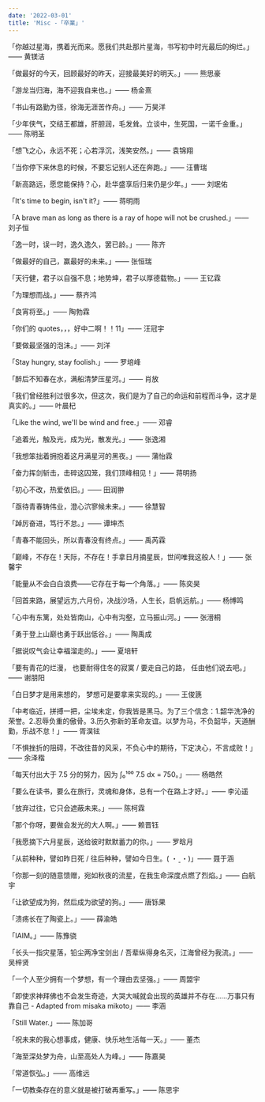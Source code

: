 ```yaml
---
date: '2022-03-01'
title: 'Misc -「卒業」'
---
```


「你越过星海，携着光而来。愿我们共赴那片星海，书写初中时光最后的绚烂。」—— 黄镁洁

「做最好的今天，回顾最好的昨天，迎接最美好的明天。」—— 熊思豪

「游龙当归海，海不迎我自来也。」—— 杨金熹

「书山有路勤为径，徐海无涯苦作舟。」—— 万昊洋

「少年侠气，交结王都雄，肝胆润，毛发耸。立谈中，生死国，一诺千金重。」—— 陈明圣

「想飞之心，永远不死；心若浮沉，浅笑安然。」—— 袁锦翔

「当你停下来休息的时候，不要忘记别人还在奔跑。」—— 汪曹瑞

「新高路远，愿您能保持？心，赴华盛享后归来仍是少年。」—— 刘珉佑

「It's time to begin, isn't it?」—— 蒋明雨

「A brave man as long as there is a ray of hope will not be crushed.」—— 刘子恒

「逸一时，误一时，逸久逸久，罢已龄。」—— 陈齐

「做最好的自己，赢最好的未来。」—— 张恒瑞

「天行健，君子以自强不息；地势坤，君子以厚德载物。」—— 王钇霖

「为理想而战。」—— 蔡齐鸿

「良宵将至。」—— 陶勃霖

「你们的 quotes，，，好中二啊！！11」—— 汪冠宇

「要做最坚强的泡沫。」—— 刘洋

「Stay hungry, stay foolish.」—— 罗培峰

「醉后不知春在水，满船清梦压星河。」—— 肖放

「我们曾经胜利过很多次，但这次，我们是为了自己的命运和前程而斗争，这才是真实的。」—— 叶晨杞

「Like the wind, we'll be wind and free.」—— 邓睿

「追着光，触及光，成为光，散发光。」—— 张逸湘

「我想笨拙着拥抱着这月满星河的黑夜。」—— 蒲怡霖

「奋力挥剑斩击，击碎这囚笼，我们顶峰相见！」—— 蒋明扬

「初心不改，热爱依旧。」—— 田润翀

「亟待青春铸伟业，澄心泬寥候未来。」—— 徐慧智

「踔厉奋进，笃行不怠。」—— 谭坤杰

「青春不能回头，所以青春没有终点。」—— 禹芮霖

「巅峰，不存在！天际，不存在！手拿日月摘星辰，世间唯我这般人！」—— 张馨宇

「能量从不会白白浪费——它存在于每一个角落。」—— 陈奕昊

「回首来路，展望远方,六月份，决战沙场，人生长，启帆远航。」—— 杨博鸣

「心中有东篱，处处皆南山，心中有沟壑，立马振山河。」—— 张溍桐

「勇于登上山巅也勇于跃出低谷。」—— 陶禹成

「据说叹气会让幸福溜走的。」—— 夏培轩

「要有青花的烂漫， 也要耐得住冬的寂寞 / 要走自己的路， 任由他们说去吧。」—— 谢朋阳

「白日梦才是用来想的， 梦想可是要拿来实现的。」—— 王俊篪

「中考临近，拼搏一把，尘埃未定，你我皆是黑马。为了三个信念：1.韶华洗净的荣誉。2.忍辱负重的傲骨。3.历久弥新的革命友谊。以梦为马，不负韶华，天道酬勤，乐战不怠！」—— 胥淏铉

「不惧挫折的阻碍，不改往昔的风采，不负心中的期待，下定决心，不言成败！」—— 余泽楷

「每天付出大于 7.5 分的努力，因为 ∫₀¹⁰⁰ 7.5 dx = 750。」—— 杨皓然

「要么在读书，要么在旅行，灵魂和身体，总有一个在路上才好。」—— 李沁遥

「放弃过往，它只会遮蔽未来。」—— 陈柯霖

「那个你呀，要做会发光的大人啊。」—— 赖晋钰

「我愿摘下六月星辰，送给彼时默默蓄力的你。」—— 罗晗月

「从前种种，譬如昨日死 / 往后种种，譬如今日生。( ・ˍ・)」—— 聂于涵

「你那一刻的随意馈赠，宛如秋夜的流星，在我生命深度点燃了烈焰。」—— 白航宇

「让欲望成为狗，然后成为欲望的狗。」—— 唐铄果

「溃疡长在了陶瓷上。」—— 薛渝皓

「IAIM。」—— 陈豫骁

「长头一指灾星落，铅尘两净宝剑出 / 吾辈纵得身名灭，江海曾经为我流。」—— 吴梓贤

「一个人至少拥有一个梦想，有一个理由去坚强。」—— 周盟宇

「即使求神拜佛也不会发生奇迹，大哭大喊就会出现的英雄并不存在……万事只有靠自己 - Adapted from misaka mikoto」—— 李涵

「Still Water.」—— 陈加哥

「祝未来的我心想事成，健康、快乐地生活每一天。」—— 董杰

「海至深处梦为舟，山至高处人为峰。」—— 陈嘉昊

「常道恢弘。」—— 高维远

「一切教条存在的意义就是被打破再重写。」—— 陈思宇